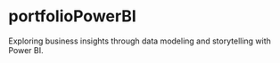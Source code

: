 # portfolioPowerBI
Exploring business insights through data modeling and storytelling with Power BI.
